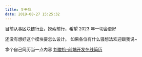 ```yaml
---
title: 关于我
date: 2019-08-27 15:25:32
---
```


目前从事区块链行业，摸索前行，希望 2023 年一切会更好

还没有想好这个模块要怎么设计。
如果各位有什么骚想法欢迎跟我说~

拿个自己简历当一点内容
[刘俊杭-前端开发在线简历](https://lowkey-lau.github.io/resume/)
